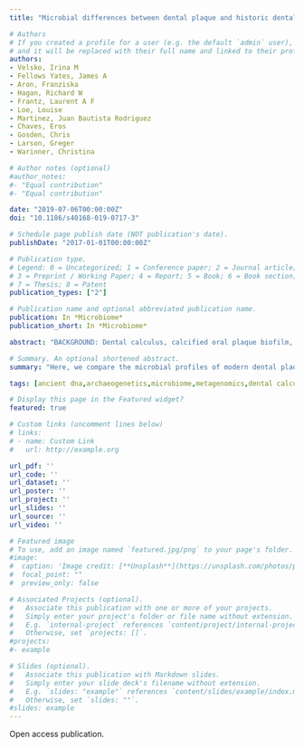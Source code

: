 ```yaml
---
title: "Microbial differences between dental plaque and historic dental calculus are related to oral biofilm maturation stage"

# Authors
# If you created a profile for a user (e.g. the default `admin` user), write the username (folder name) here 
# and it will be replaced with their full name and linked to their profile.
authors:
- Velsko, Irina M
- Fellows Yates, James A
- Aron, Franziska
- Hagan, Richard W
- Frantz, Laurent A F
- Loe, Louise
- Martinez, Juan Bautista Rodriguez
- Chaves, Eros
- Gosden, Chris
- Larson, Greger
- Warinner, Christina

# Author notes (optional)
#author_notes:
#- "Equal contribution"
#- "Equal contribution"

date: "2019-07-06T00:00:00Z"
doi: "10.1186/s40168-019-0717-3"

# Schedule page publish date (NOT publication's date).
publishDate: "2017-01-01T00:00:00Z"

# Publication type.
# Legend: 0 = Uncategorized; 1 = Conference paper; 2 = Journal article;
# 3 = Preprint / Working Paper; 4 = Report; 5 = Book; 6 = Book section;
# 7 = Thesis; 8 = Patent
publication_types: ["2"]

# Publication name and optional abbreviated publication name.
publication: In *Microbiome*
publication_short: In *Microbiome*

abstract: "BACKGROUND: Dental calculus, calcified oral plaque biofilm, contains microbial and host biomolecules that can be used to study historic microbiome communities and host responses. Dental calculus does not typically accumulate as much today as historically, and clinical oral microbiome research studies focus primarily on living dental plaque biofilm. However, plaque and calculus reflect different conditions of the oral biofilm, and the differences in microbial characteristics between the sample types have not yet been systematically explored. Here, we compare the microbial profiles of modern dental plaque, modern dental calculus, and historic dental calculus to establish expected differences between these substrates. RESULTS: Metagenomic data was generated from modern and historic calculus samples, and dental plaque metagenomic data was downloaded from the Human Microbiome Project. Microbial composition and functional profile were assessed. Metaproteomic data was obtained from a subset of historic calculus samples. Comparisons between microbial, protein, and metabolomic profiles revealed distinct taxonomic and metabolic functional profiles between plaque, modern calculus, and historic calculus, but not between calculus collected from healthy teeth and periodontal disease-affected teeth. Species co-exclusion was related to biofilm environment. Proteomic profiling revealed that healthy tooth samples contain low levels of bacterial virulence proteins and a robust innate immune response. Correlations between proteomic and metabolomic profiles suggest co-preservation of bacterial lipid membranes and membrane-associated proteins. CONCLUSIONS: Overall, we find that there are systematic microbial differences between plaque and calculus related to biofilm physiology, and recognizing these differences is important for accurate data interpretation in studies comparing dental plaque and calculus."

# Summary. An optional shortened abstract.
summary: "Here, we compare the microbial profiles of modern dental plaque, modern dental calculus, and historic dental calculus to establish expected differences between these substrates."

tags: [ancient dna,archaeogenetics,microbiome,metagenomics,dental calculus]

# Display this page in the Featured widget?
featured: true

# Custom links (uncomment lines below)
# links:
# - name: Custom Link
#   url: http://example.org

url_pdf: ''
url_code: ''
url_dataset: ''
url_poster: ''
url_project: ''
url_slides: ''
url_source: ''
url_video: ''

# Featured image
# To use, add an image named `featured.jpg/png` to your page's folder. 
#image:
#  caption: 'Image credit: [**Unsplash**](https://unsplash.com/photos/pLCdAaMFLTE)'
#  focal_point: ""
#  preview_only: false

# Associated Projects (optional).
#   Associate this publication with one or more of your projects.
#   Simply enter your project's folder or file name without extension.
#   E.g. `internal-project` references `content/project/internal-project/index.md`.
#   Otherwise, set `projects: []`.
#projects:
#- example

# Slides (optional).
#   Associate this publication with Markdown slides.
#   Simply enter your slide deck's filename without extension.
#   E.g. `slides: "example"` references `content/slides/example/index.md`.
#   Otherwise, set `slides: ""`.
#slides: example
---
```


Open access publication.
